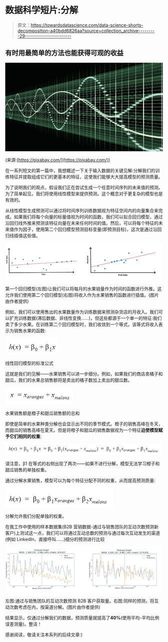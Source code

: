 # 数据科学短片:分解

> 原文：<https://towardsdatascience.com/data-science-shorts-decomposition-a40bdd6826aa?source=collection_archive---------29----------------------->

## 有时用最简单的方法也能获得可观的收益

![](img/37163da67b0192e9b2246794c3419b44.png)

(来源:[https://pixabay.com/](https://pixabay.com/))

在一系列短文的第一篇中，我想概述一下关于输入数据的关键见解:分解我们的训练特征并提取组成它们的更基本的特征，这使我们能够大大提高模型的预测质量。

为了说明我们的观点，假设我们正在尝试生成一个任意时间序列的未来值的预测。为了简单起见，我们将使用线性模型来提供预测。这个概念对于更复杂的模型也是有效的。

从线性模型生成预测可以通过将时间序列训练数据视为特征空间内的向量集合来完成。如果我们将每个向量的标量值视为时间的函数，我们可以拟合回归模型，通过沿回归线外推来预测该特征向量在未来任何时间的值。然后，可以将每个特征的未来值作为因子，使用第二个回归模型预测目标变量(即预测目标)，这次是通过沿回归线插值这些值。

![](img/57c78c272df04c530c08d2cb72a881df.png)

第一个回归模型(左图)让我们可以将每月的水果销量作为时间的函数进行外推。这允许我们使用第二个回归模型(右图)将收入作为水果销售的函数进行插值。(图片由作者提供)

例如，我们可以使用售出的水果数量作为训练数据来预测杂货店的月收入。我们可以扩充训练数据(滞后数据、非线性变换……)，但这些都源于一个单一的特征:我们卖了多少水果。在训练第二个回归模型时，我们收敛到一个等式，该等式将收入表示为销售水果的函数:

![](img/480ea6c7f93678889bf835a730739606.png)

线性回归模型的标准公式

这就是我们的见解——水果销售可以进一步细分。例如，如果我们的商店卖橘子和甜瓜，我们的水果总销售额将是卖出的橘子数加上卖出的甜瓜数。

![](img/381a8da7de2bce713469d3d12c55b4ea.png)

水果销售额是橙子和甜瓜销售额的总和

即使是简单的水果种类分解也会显示出不同的季节模式。橙子的销售高峰在冬天，而甜瓜的销售高峰在夏天。但是将橙子和甜瓜的销售数据视为一个特征**迫使模型赋予它们相同的权重**:

![](img/80c1d1307330c1dcc954a62f87807497.png)

请注意，β1 在等式的右侧出现了两次——如果不进行分解，模型无法学习橙子和甜瓜销售的单独权重。

通过分解水果销售，模型可以为每个特征分配不同的权重，从而提高预测质量:

![](img/b91cbbc07e5bc7f2b14cfbb9352d446c.png)

分解允许我们分配单独的权重。

在我工作中使用的样本数据集(B2B 营销数据-通过与销售团队的互动次数预测新客户)上测试这一点，我们可以将通过互动总数的预测与通过每次互动发生的渠道(例如 LinkedIn、直接呼叫……)细分的预测进行比较

![](img/02206c167457c607f7f56809525207fb.png)

左图:通过与销售团队的互动次数预测 B2B 客户获取量。右图:同样的预测，将互动次数考虑在内，按渠道分解。(图片由作者提供)

结果显示，仅通过分解我们的数据，预测质量就提高了**40%**(使用平均-平均比例误差测量)。整洁！

感谢阅读，敬请关注本系列的后续文章:)